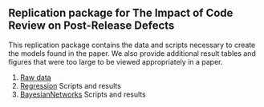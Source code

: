 ## Replication package for The Impact of Code Review on Post-Release Defects

This replication package contains the data and scripts necessary to create the models found in the paper. We also provide additional result tables and figures that were too large to be viewed appropriately in a paper.

1. [Raw data](Data/)
2. [Regression](Regression/) Scripts and results
3. [BayesianNetworks](BayesianNetworks/) Scripts and results
